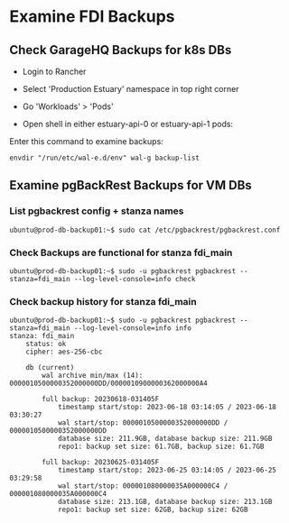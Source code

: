 
# Examine FDI Backups


## Check GarageHQ Backups for k8s DBs

- Login to Rancher

- Select 'Production Estuary' namespace in top right corner

- Go 'Workloads' > 'Pods'

- Open shell in either estuary-api-0 or estuary-api-1 pods:

Enter this command to examine backups:

`envdir "/run/etc/wal-e.d/env" wal-g backup-list`


## Examine pgBackRest Backups for VM DBs


### List pgbackrest config + stanza names

`ubuntu@prod-db-backup01:~$ sudo cat /etc/pgbackrest/pgbackrest.conf`


### Check Backups are functional for stanza fdi_main

`ubuntu@prod-db-backup01:~$ sudo -u pgbackrest pgbackrest --stanza=fdi_main --log-level-console=info check`


### Check backup history for stanza fdi_main

```
ubuntu@prod-db-backup01:~$ sudo -u pgbackrest pgbackrest --stanza=fdi_main --log-level-console=info info
stanza: fdi_main
    status: ok
    cipher: aes-256-cbc

    db (current)
        wal archive min/max (14): 0000010500000352000000DD/0000010900000362000000A4

        full backup: 20230618-031405F
            timestamp start/stop: 2023-06-18 03:14:05 / 2023-06-18 03:30:27
            wal start/stop: 0000010500000352000000DD / 0000010500000352000000DD
            database size: 211.9GB, database backup size: 211.9GB
            repo1: backup set size: 61.7GB, backup size: 61.7GB

        full backup: 20230625-031405F
            timestamp start/stop: 2023-06-25 03:14:05 / 2023-06-25 03:29:58
            wal start/stop: 000001080000035A000000C4 / 000001080000035A000000C4
            database size: 213.1GB, database backup size: 213.1GB
            repo1: backup set size: 62GB, backup size: 62GB
```
